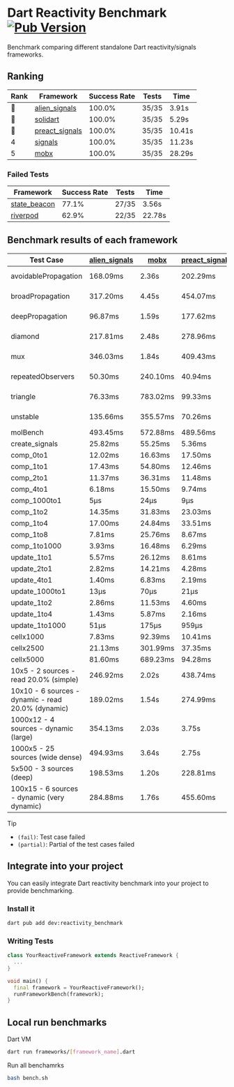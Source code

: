 # Dart Reactivity Benchmark [![Pub Version](https://img.shields.io/pub/v/reactivity_benchmark)](https://pub.dev/packages/reactivity_benchmark)

Benchmark comparing different standalone Dart reactivity/signals frameworks.

## Ranking

<!-- ranking start -->
| Rank | Framework | Success Rate | Tests | Time |
|------|-----------|--------------|-------|------|
| 🥇 | [alien_signals](https://github.com/medz/alien-signals-dart) | 100.0% | 35/35 | 3.91s |
| 🥈 | [solidart](https://github.com/nank1ro/solidart) | 100.0% | 35/35 | 5.29s |
| 🥉 | [preact_signals](https://pub.dev/packages/preact_signals) | 100.0% | 35/35 | 10.41s |
| 4 | [signals](https://github.com/rodydavis/signals.dart) | 100.0% | 35/35 | 11.23s |
| 5 | [mobx](https://github.com/mobxjs/mobx.dart) | 100.0% | 35/35 | 28.29s |

<!-- ranking end -->

### **Failed Tests**

<!-- fail start -->
| Framework | Success Rate | Tests | Time |
|-----------|--------------|-------|------|
| [state_beacon](https://github.com/jinyus/dart_beacon) | 77.1% | 27/35 | 3.56s |
| [riverpod](https://github.com/rrousselGit/riverpod) | 62.9% | 22/35 | 22.78s |

<!-- fail end -->

## Benchmark results of each framework

<!-- test-case start -->
| Test Case | [alien_signals](https://github.com/medz/alien-signals-dart) | [mobx](https://github.com/mobxjs/mobx.dart) | [preact_signals](https://pub.dev/packages/preact_signals) | [riverpod](https://github.com/rrousselGit/riverpod) | [signals](https://github.com/rodydavis/signals.dart) | [solidart](https://github.com/nank1ro/solidart) | [state_beacon](https://github.com/jinyus/dart_beacon) |
|---|---|---|---|---|---|---|---|
| avoidablePropagation | 168.09ms | 2.36s | 202.29ms | 1.39s | 209.34ms | 265.65ms | 152.10ms (fail) |
| broadPropagation | 317.20ms | 4.45s | 454.07ms | 80.27ms (fail) | 451.85ms | 460.49ms | 6.24ms (fail) |
| deepPropagation | 96.87ms | 1.59s | 177.62ms | 1.98s (fail) | 172.61ms | 149.36ms | 143.63ms (fail) |
| diamond | 217.81ms | 2.48s | 278.96ms | 2.55s (fail) | 280.67ms | 316.55ms | 188.73ms (fail) |
| mux | 346.03ms | 1.84s | 409.43ms | 558.28ms (fail) | 412.09ms | 395.44ms | 197.50ms (fail) |
| repeatedObservers | 50.30ms | 240.10ms | 40.94ms | 374.20ms (fail) | 44.59ms | 89.26ms | 52.22ms (fail) |
| triangle | 76.33ms | 783.02ms | 99.33ms | 989.96ms (fail) | 103.57ms | 95.65ms | 75.67ms (fail) |
| unstable | 135.66ms | 355.57ms | 70.26ms | 664.91ms (fail) | 79.53ms | 170.36ms | 339.36ms (fail) |
| molBench | 493.45ms | 572.88ms | 489.56ms | 12.20ms | 487.67ms | 494.90ms | 879μs |
| create_signals | 25.82ms | 55.25ms | 5.36ms | 25.50ms | 28.34ms | 65.05ms | 65.59ms |
| comp_0to1 | 12.02ms | 16.63ms | 17.50ms | 15.01ms | 12.82ms | 48.11ms | 54.61ms |
| comp_1to1 | 17.43ms | 54.80ms | 12.46ms | 22.61ms | 29.46ms | 31.86ms | 56.77ms |
| comp_2to1 | 11.37ms | 36.31ms | 11.48ms | 25.66ms | 15.12ms | 8.96ms | 37.61ms |
| comp_4to1 | 6.18ms | 15.50ms | 9.74ms | 3.37ms | 4.12ms | 15.79ms | 15.88ms |
| comp_1000to1 | 5μs | 24μs | 9μs | 6μs | 5μs | 15μs | 41μs |
| comp_1to2 | 14.35ms | 31.83ms | 23.03ms | 16.36ms | 22.59ms | 45.08ms | 45.28ms |
| comp_1to4 | 17.00ms | 24.84ms | 33.51ms | 30.81ms | 11.87ms | 19.91ms | 43.96ms |
| comp_1to8 | 7.81ms | 25.76ms | 8.67ms | 5.60ms | 6.47ms | 21.75ms | 42.96ms |
| comp_1to1000 | 3.93ms | 16.48ms | 6.29ms | 4.24ms | 4.37ms | 15.35ms | 43.07ms |
| update_1to1 | 5.57ms | 26.12ms | 8.61ms | 86.38ms | 8.91ms | 16.27ms | 5.91ms |
| update_2to1 | 2.82ms | 14.21ms | 4.28ms | 44.59ms | 4.46ms | 8.14ms | 2.96ms |
| update_4to1 | 1.40ms | 6.83ms | 2.19ms | 21.02ms | 2.27ms | 4.10ms | 1.51ms |
| update_1000to1 | 13μs | 70μs | 21μs | 174μs | 22μs | 41μs | 15μs |
| update_1to2 | 2.86ms | 11.53ms | 4.60ms | 45.80ms | 4.47ms | 8.28ms | 3.56ms |
| update_1to4 | 1.43ms | 5.87ms | 2.16ms | 20.90ms | 2.27ms | 4.06ms | 2.73ms |
| update_1to1000 | 51μs | 175μs | 959μs | 105μs | 43μs | 144μs | 537μs |
| cellx1000 | 7.83ms | 92.39ms | 10.41ms | N/A | 10.77ms | 10.28ms | 6.54ms |
| cellx2500 | 21.13ms | 301.99ms | 37.35ms | N/A | 45.89ms | 34.32ms | 31.84ms |
| cellx5000 | 81.60ms | 689.23ms | 94.28ms | N/A | 97.14ms | 100.64ms | 88.72ms |
| 10x5 - 2 sources - read 20.0% (simple) | 246.92ms | 2.02s | 438.74ms | 2.13s | 515.02ms | 321.62ms | 266.05ms |
| 10x10 - 6 sources - dynamic - read 20.0% (dynamic) | 189.02ms | 1.54s | 274.99ms | 1.42s (partial) | 279.55ms | 223.33ms | 232.40ms |
| 1000x12 - 4 sources - dynamic (large) | 354.13ms | 2.03s | 3.75s | 2.73s (partial) | 3.82s | 455.93ms | 363.57ms |
| 1000x5 - 25 sources (wide dense) | 494.93ms | 3.64s | 2.75s | 4.35s | 3.36s | 823.60ms | 513.08ms |
| 5x500 - 3 sources (deep) | 198.53ms | 1.20s | 228.81ms | 1.39s | 230.84ms | 231.77ms | 205.95ms |
| 100x15 - 6 sources - dynamic (very dynamic) | 284.88ms | 1.76s | 455.60ms | 1.79s (partial) | 474.04ms | 337.05ms | 269.89ms |

<!-- test-case end -->

> [!TIP]
> - `(fail)`: Test case failed
> - `(partial)`: Partial of the test cases failed

## Integrate into your project

You can easily integrate Dart reactivity benchmark into your project to provide benchmarking.

### Install it

```bash
dart pub add dev:reactivity_benchmark
```

### Writing Tests

```dart
class YourReactiveFramework extends ReactiveFramework {
  ...
}

void main() {
  final framework = YourReactiveFramework();
  runFrameworkBench(framework);
}
```

## Local run benchmarks

Dart VM
```bash
dart run frameworks/[framework_name].dart
```

Run all benchamrks
```bash
bash bench.sh
```
